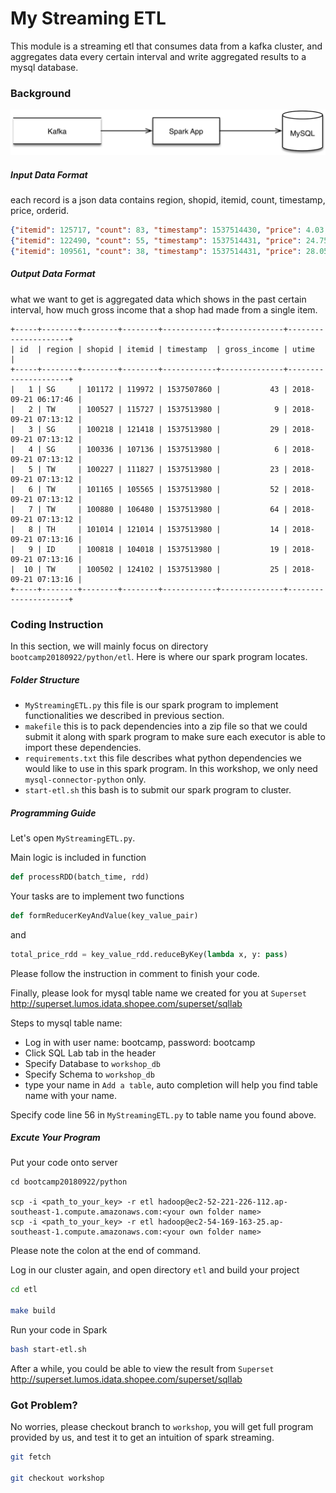 # My Streaming ETL

This module is a streaming etl that consumes data from a kafka cluster, and aggregates data every certain interval and write aggregated results to a mysql database.

### Background
![ETL Structure](data-flow.png)

##### Input Data Format

each record is a json data contains region, shopid, itemid, count, timestamp, price, orderid.

```json
{"itemid": 125717, "count": 83, "timestamp": 1537514430, "price": 4.03, "orderid": 1000000196283, "shopid": 100917, "region": "TW"}
{"itemid": 122490, "count": 55, "timestamp": 1537514431, "price": 24.75, "orderid": 1000000196284, "shopid": 100090, "region": "TW"}
{"itemid": 109561, "count": 38, "timestamp": 1537514431, "price": 28.05, "orderid": 1000000196285, "shopid": 100361, "region": "MY"}
```

##### Output Data Format
what we want to get is aggregated data which shows in the past certain interval, how much gross income that a shop had made from a single item.
```mysql
+-----+--------+--------+--------+------------+--------------+---------------------+
| id  | region | shopid | itemid | timestamp  | gross_income | utime               |
+-----+--------+--------+--------+------------+--------------+---------------------+
|   1 | SG     | 101172 | 119972 | 1537507860 |           43 | 2018-09-21 06:17:46 |
|   2 | TW     | 100527 | 115727 | 1537513980 |            9 | 2018-09-21 07:13:12 |
|   3 | SG     | 100218 | 121418 | 1537513980 |           29 | 2018-09-21 07:13:12 |
|   4 | SG     | 100336 | 107136 | 1537513980 |            6 | 2018-09-21 07:13:12 |
|   5 | TW     | 100227 | 111827 | 1537513980 |           23 | 2018-09-21 07:13:12 |
|   6 | TW     | 101165 | 105565 | 1537513980 |           52 | 2018-09-21 07:13:12 |
|   7 | TW     | 100880 | 106480 | 1537513980 |           64 | 2018-09-21 07:13:12 |
|   8 | TH     | 101014 | 121014 | 1537513980 |           14 | 2018-09-21 07:13:16 |
|   9 | ID     | 100818 | 104018 | 1537513980 |           19 | 2018-09-21 07:13:16 |
|  10 | TW     | 100502 | 124102 | 1537513980 |           25 | 2018-09-21 07:13:16 |
+-----+--------+--------+--------+------------+--------------+---------------------+
```

### Coding Instruction
In this section, we will mainly focus on directory `bootcamp20180922/python/etl`. Here is where our spark program locates.

##### Folder Structure
* `MyStreamingETL.py` this file is our spark program to implement functionalities we described in previous section.
* `makefile` this is to pack dependencies into a zip file so that we could submit it along with spark program to make sure each executor is able to import these dependencies.
* `requirements.txt` this file describes what python dependencies we would like to use in this spark program. In this workshop, we only need `mysql-connector-python` only.
* `start-etl.sh` this bash is to submit our spark program to cluster.

##### Programming Guide
Let's open `MyStreamingETL.py`. 

Main logic is included in function 

```python
def processRDD(batch_time, rdd)
```

Your tasks are to implement two functions

```python
def formReducerKeyAndValue(key_value_pair)
```

and 

```python
total_price_rdd = key_value_rdd.reduceByKey(lambda x, y: pass)
```

Please follow the instruction in comment to finish your code.

Finally, please look for mysql table name we created for you at `Superset`
http://superset.lumos.idata.shopee.com/superset/sqllab 

Steps to mysql table name:
* Log in with user name: bootcamp, password: bootcamp
* Click SQL Lab tab in the header
* Specify Database to `workshop_db`
* Specify Schema to `workshop_db`
* type your name in `Add a table`, auto completion will help you find table name with your name.

Specify code line 56 in `MyStreamingETL.py` to table name you found above.

##### Excute Your Program
Put your code onto server

```
cd bootcamp20180922/python

scp -i <path_to_your_key> -r etl hadoop@ec2-52-221-226-112.ap-southeast-1.compute.amazonaws.com:<your own folder name>
scp -i <path_to_your_key> -r etl hadoop@ec2-54-169-163-25.ap-southeast-1.compute.amazonaws.com:<your own folder name>
```
Please note the colon at the end of command. 

Log in our cluster again, and open directory `etl` and build your project

```bash
cd etl

make build
```

Run your code in Spark
```bash
bash start-etl.sh
```

After a while, you could be able to view the result from `Superset`
http://superset.lumos.idata.shopee.com/superset/sqllab 

### Got Problem?
No worries, please checkout branch to `workshop`, you will get full
program provided by us, and test it to get an intuition of spark streaming.

```bash
git fetch

git checkout workshop
```
